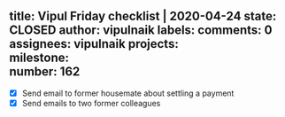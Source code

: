 title:	Vipul Friday checklist | 2020-04-24
state:	CLOSED
author:	vipulnaik
labels:	
comments:	0
assignees:	vipulnaik
projects:	
milestone:	
number:	162
--
- [x] Send email to former housemate about settling a payment
- [x] Send emails to two former colleagues
